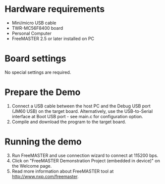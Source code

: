 Hardware requirements
=====================
- Mini/micro USB cable
- TWR-MC56F8400 board
- Personal Computer
- FreeMASTER 2.5 or later installed on PC

Board settings
============
No special settings are required.

Prepare the Demo
===============
1.  Connect a USB cable between the host PC and the Debug USB port (JM60 USB) on the target board.
    Alternatively, use the USB-to-Serial interface at Boot USB port - see main.c for configuration option.
2.  Compile and download the program to the target board.

Running the demo
================
3.  Run FreeMASTER and use connection wizard to connect at 115200 bps.
4.  Click on "FreeMASTER Demonstration Project (embedded in device)" on the Welcome page.
5.  Read more information about FreeMASTER tool at http://www.nxp.com/freemaster.
